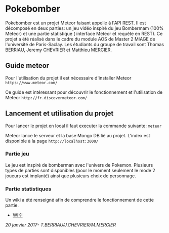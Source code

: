 # Pokebomber
Pokebomber est un projet Meteor faisant appelle à l'API REST. Il est décomposé en deux parties: un jeu vidéo inspiré du jeu Bombermam (100% Meteor) et une partie statistique ( interface Meteor et requête en REST).
Ce projet a été réalisé dans le cadre du module AOS de Master 2 MIAGE de l'université de Paris-Saclay. Les étudiants du groupe de travail sont Thomas BERRIAU, Jeremy CHEVRIER et Matthieu MERCIER.

## Guide meteor
Pour l'utilisation du projet il est nécessaire d'installer Meteor 
`https://www.meteor.com/`

Ce guide est intéressant pour découvrir le fonctionnement et l'utilisation de Meteor 
`http://fr.discovermeteor.com/`

## Lancement et utilisation du projet
Pour lancer le projet en local il faut executer la commande suivante:
`meteor`

Meteor lance le serveur et la base Mongo DB lié au projet.
L'index est disponible à la page
`http://localhost:3000/`

### Partie jeu
Le jeu est inspiré de bomberman avec l'univers de Pokemon. Plusieurs types de parties sont disponibles (pour le moment seulement le mode 2 joueurs est implanté) ainsi que plusieurs choix de personnage.

### Partie statistiques
Un wiki a été renseigné afin de comprendre le fonctionnement de cette partie.
* [WIKI](https://github.com/Makeuu/pokebomber/wiki)

*20 janvier 2017- T.BERRIAU/J.CHEVRIER/M.MERCIER* 
